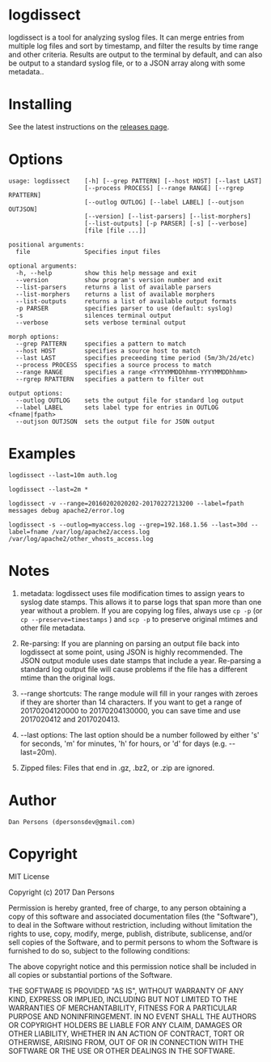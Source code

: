 # logdissect
logdissect is a tool for analyzing syslog files. It can merge entries from multiple log files and sort by timestamp, and filter the results by time range and other criteria. Results are output to the terminal by default, and can also be output to a standard syslog file, or to a JSON array along with some metadata..

# Installing
See the latest instructions on the [releases page](https://github.com/dogoncouch/logdissect/releases).

# Options

    usage: logdissect    [-h] [--grep PATTERN] [--host HOST] [--last LAST]
                         [--process PROCESS] [--range RANGE] [--rgrep RPATTERN]
                         [--outlog OUTLOG] [--label LABEL] [--outjson OUTJSON]
                         [--version] [--list-parsers] [--list-morphers]
                         [--list-outputs] [-p PARSER] [-s] [--verbose]
                         [file [file ...]]
    
    positional arguments:
      file               Specifies input files
    
    optional arguments:
      -h, --help         show this help message and exit
      --version          show program's version number and exit
      --list-parsers     returns a list of available parsers
      --list-morphers    returns a list of available morphers
      --list-outputs     returns a list of available output formats
      -p PARSER          specifies parser to use (default: syslog)
      -s                 silences terminal output
      --verbose          sets verbose terminal output
    
    morph options:
      --grep PATTERN     specifies a pattern to match
      --host HOST        specifies a source host to match
      --last LAST        specifies preceeding time period (5m/3h/2d/etc)
      --process PROCESS  specifies a source process to match
      --range RANGE      specifies a range <YYYYMMDDhhmm-YYYYMMDDhhmm>
      --rgrep RPATTERN   specifies a pattern to filter out
    
    output options:
      --outlog OUTLOG    sets the output file for standard log output
      --label LABEL      sets label type for entries in OUTLOG <fname|fpath>
      --outjson OUTJSON  sets the output file for JSON output

# Examples
    
    logdissect --last=10m auth.log
    
    logdissect --last=2m *
    
    logdissect -v --range=20160202020202-20170227213200 --label=fpath messages debug apache2/error.log
    
    logdissect -s --outlog=myaccess.log --grep=192.168.1.56 --last=30d --label=fname /var/log/apache2/access.log /var/log/apache2/other_vhosts_access.log

# Notes
1. metadata: logdissect uses file modification times to assign years to syslog date stamps. This allows it to parse logs that span more than one year without a problem. If you are copying log files, always use `` cp -p `` (or `` cp --preserve=timestamps `` ) and `` scp -p `` to preserve original mtimes and other file metadata.

2. Re-parsing: If you are planning on parsing an output file back into logdissect at some point, using JSON is highly recommended. The JSON output module uses date stamps that include a year. Re-parsing a standard log output file will cause problems if the file has a different mtime than the original logs.

3. --range shortcuts: The range module will fill in your ranges with zeroes if they are shorter than 14 characters. If you want to get a range of 20170204120000 to 20170204130000, you can save time and use 2017020412 and 2017020413.

4. --last options: The last option should be a number followed by either 's' for seconds, 'm' for minutes, 'h' for hours, or 'd' for days (e.g. --last=20m).

5. Zipped files: Files that end in .gz, .bz2, or .zip are ignored.

# Author
    Dan Persons (dpersonsdev@gmail.com)

# Copyright
MIT License

Copyright (c) 2017 Dan Persons

Permission is hereby granted, free of charge, to any person obtaining a copy
of this software and associated documentation files (the "Software"), to deal
in the Software without restriction, including without limitation the rights
to use, copy, modify, merge, publish, distribute, sublicense, and/or sell
copies of the Software, and to permit persons to whom the Software is
furnished to do so, subject to the following conditions:

The above copyright notice and this permission notice shall be included in all
copies or substantial portions of the Software.

THE SOFTWARE IS PROVIDED "AS IS", WITHOUT WARRANTY OF ANY KIND, EXPRESS OR
IMPLIED, INCLUDING BUT NOT LIMITED TO THE WARRANTIES OF MERCHANTABILITY,
FITNESS FOR A PARTICULAR PURPOSE AND NONINFRINGEMENT. IN NO EVENT SHALL THE
AUTHORS OR COPYRIGHT HOLDERS BE LIABLE FOR ANY CLAIM, DAMAGES OR OTHER
LIABILITY, WHETHER IN AN ACTION OF CONTRACT, TORT OR OTHERWISE, ARISING FROM,
OUT OF OR IN CONNECTION WITH THE SOFTWARE OR THE USE OR OTHER DEALINGS IN THE
SOFTWARE.
